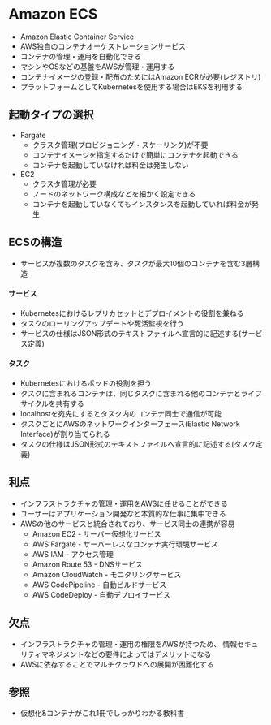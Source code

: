 # Amazon ECS
- Amazon Elastic Container Service
- AWS独自のコンテナオーケストレーションサービス
- コンテナの管理・運用を自動化できる
- マシンやOSなどの基盤をAWSが管理・運用する
- コンテナイメージの登録・配布のためにはAmazon ECRが必要(レジストリ)
- プラットフォームとしてKubernetesを使用する場合はEKSを利用する

## 起動タイプの選択
- Fargate
  - クラスタ管理(プロビジョニング・スケーリング)が不要
  - コンテナイメージを指定するだけで簡単にコンテナを起動できる
  - コンテナを起動していなければ料金は発生しない
- EC2
  - クラスタ管理が必要
  - ノードのネットワーク構成などを細かく設定できる
  - コンテナを起動していなくてもインスタンスを起動していれば料金が発生

## ECSの構造
- サービスが複数のタスクを含み、タスクが最大10個のコンテナを含む3層構造

#### サービス
- Kubernetesにおけるレプリカセットとデプロイメントの役割を兼ねる
- タスクのローリングアップデートや死活監視を行う
- サービスの仕様はJSON形式のテキストファイルへ宣言的に記述する(サービス定義)

#### タスク
- Kubernetesにおけるポッドの役割を担う
- タスクに含まれるコンテナは、同じタスクに含まれる他のコンテナとライフサイクルを共有する
- localhostを宛先にするとタスク内のコンテナ同士で通信が可能
- タスクごとにAWSのネットワークインターフェース(Elastic Network Interface)が割り当てられる
- タスクの仕様はJSON形式のテキストファイルへ宣言的に記述する(タスク定義)

## 利点
- インフラストラクチャの管理・運用をAWSに任せることができる
- ユーザーはアプリケーション開発など本質的な仕事に集中できる
- AWSの他のサービスと統合されており、サービス同士の連携が容易
  - Amazon EC2 - サーバー仮想化サービス
  - AWS Fargate - サーバーレスなコンテナ実行環境サービス
  - AWS IAM - アクセス管理
  - Amazon Route 53 - DNSサービス
  - Amazon CloudWatch - モニタリングサービス
  - AWS CodePipeline - 自動ビルドサービス
  - AWS CodeDeploy - 自動デプロイサービス

## 欠点
- インフラストラクチャの管理・運用の権限をAWSが持つため、
  情報セキュリティマネジメントなどの要件によってはデメリットになる
- AWSに依存することでマルチクラウドへの展開が困難化する

## 参照
- 仮想化&コンテナがこれ1冊でしっかりわかる教科書

